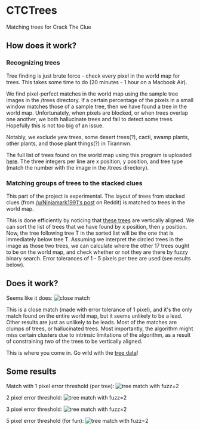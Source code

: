 # CTCTrees
Matching trees for Crack The Clue

## How does it work?

### Recognizing trees

Tree finding is just brute force - check every pixel in the world map for trees. This takes some time to do (20 minutes - 1 hour on a Macbook Air).

We find pixel-perfect matches in the world map using the sample tree images in the /trees directory. If a certain percentage of the pixels in a small window matches those of a sample tree, then we have found a tree in the world map. Unfortunately, when pixels are blocked, or when trees overlap one another, we both hallucinate trees and fail to detect some trees. Hopefully this is not too big of an issue.

Notably, we exclude yew trees, some desert trees(?), cacti, swamp plants, other plants, and those plant things(?) in Tirannwn.

The full list of trees found on the world map using this program is uploaded [here](http://pastebin.com/GKSamjU9). The three integers per line are x position, y position, and tree type (match the number with the image in the /trees directory).

### Matching groups of trees to the stacked clues

This part of the project is experimental. The layout of trees from stacked clues (from [/u/Ninjamark1991's post](https://www.reddit.com/r/CrackTheClue/comments/4vynzy/using_trees_as_a_clue/) on Reddit) is matched to trees in the world map.

This is done efficiently by noticing that [these trees](http://i.imgur.com/JBTG048.png) are vertically aligned. We can sort the list of trees that we have found by x position, then y position. Now, the tree following tree T in the sorted list will be the one that is immediately below tree T. Assuming we interpret the circled trees in the image as those two trees, we can calculate where the other 17 trees ought to be on the world map, and check whether or not they are there by fuzzy binary search. Error tolerances of 1 - 5 pixels per tree are used (see results below).

## Does it work?

Seems like it does:
![close match](http://i.imgur.com/ahxxWCr.png)

This is a close match (made with error tolerance of 1 pixel), and it's the only match found on the entire world map, but it seems unlikely to be a lead. Other results are just as unlikely to be leads. Most of the matches are clumps of trees, or hallucinated trees. Most importantly, the algorithm might miss certain clusters due to intrinsic limitations of the algorithm, as a result of constraining two of the trees to be vertically aligned.

This is where you come in. Go wild with the [tree data](http://pastebin.com/GKSamjU9)!

## Some results

Match with 1 pixel error threshold (per tree):
![tree match with fuzz=2](http://i.imgur.com/6AXAxHI.png)

2 pixel error threshold:
![tree match with fuzz=2](http://i.imgur.com/KMH9LKC.png)

3 pixel error threshold:
![tree match with fuzz=2](http://i.imgur.com/OkKfNy5.png)

5 pixel error threshold (for fun):
![tree match with fuzz=2](http://i.imgur.com/ovxFEBj.png)
